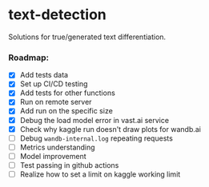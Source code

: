 # text-detection
Solutions for true/generated text differentiation.

### Roadmap:

- [X] Add tests data
- [X] Set up CI/CD testing
- [X] Add tests for other functions
- [X] Run on remote server
- [X] Add run on the specific size
- [X] Debug the load model error in vast.ai service
- [X] Check why kaggle run doesn't draw plots for wandb.ai
- [ ] Debug `wandb-internal.log` repeating requests
- [ ] Metrics understanding
- [ ] Model improvement
- [ ] Test passing in github actions
- [ ] Realize how to set a limit on kaggle working limit